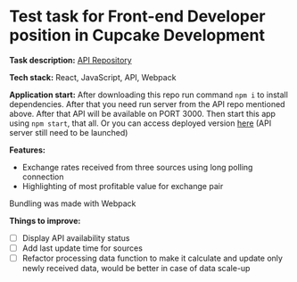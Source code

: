 # Test task for Front-end Developer position in Cupcake Development

**Task description:** [API Repository](https://github.com/cupcakedev/cupcake-frontend-test-task)

**Tech stack:** React, JavaScript, API, Webpack

**Application start:** After downloading this repo run command `npm i` to install dependencies. After that you need run server from the API repo mentioned above. After that API will be available on PORT 3000. Then start this app using `npm start`, that all. Or you can access deployed version [here](https://iluxmas.github.io/test_task_230123_/) (API server still need to be launched)

**Features:**

- Exchange rates received from three sources using long polling connection
- Highlighting of most profitable value for exchange pair

Bundling was made with Webpack

**Things to improve:**

- [ ] Display API availability status
- [ ] Add last update time for sources
- [ ] Refactor processing data function to make it calculate and update only newly received data, would be better in case of data scale-up
